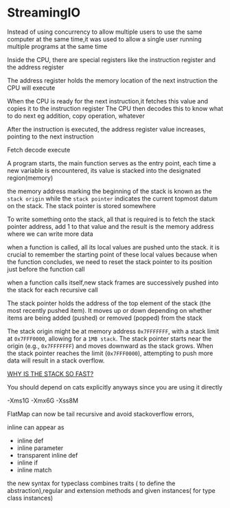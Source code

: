 # StreamingIO
Instead of using concurrency to allow multiple users to use the same computer at the same time,it was used to allow a single user  running multiple programs at the same time

Inside the CPU, there are special registers like the instruction register and the address register

The address register holds the memory location of the next instruction the CPU will execute

When the CPU is ready for the next instruction,it fetches this value and copies it to the instruction register
The CPU then decodes this to know what to do next eg addition, copy operation, whatever

After the instruction is executed, the address register value increases, pointing to the next instruction

Fetch decode execute

A program starts, the main function serves as the entry point, each time a new variable is encountered, its value is stacked into the designated region(memory)

the memory address marking the beginning of the stack is known as the `stack origin` while the `stack pointer` indicates the current topmost datum on the stack.
The stack pointer is stored somewhere

To write something onto the stack, all that is required is to fetch the stack pointer address, add 1 to that value and the result is the memory address where we can write more data

when a function is called, all its local values are pushed unto the stack. it is crucial to remember the starting point of these local values because when the function concludes, we need to reset the stack pointer to its position just before the function call

when a function calls itself,new stack frames are successively pushed into the stack for each recursive call

 The stack pointer holds the address of the top element of the stack (the most recently pushed item). It moves up or down depending on whether items are being added (pushed) or removed (popped) from the stack

 The stack origin might be at memory address `0x7FFFFFFF`, with a stack limit at `0x7FFF0000`, allowing for a `1MB stack`.
The stack pointer starts near the origin (e.g., `0x7FFFFFFF`) and moves downward as the stack grows.
When the stack pointer reaches the limit (`0x7FFF0000`), attempting to push more data will result in a stack overflow.

[WHY IS THE STACK SO FAST?
](https://www.youtube.com/watch?v=N3o5yHYLviQ)

You should depend on cats explicitly anyways since you are using it directly

-Xms1G
-Xmx6G
-Xss8M

 FlatMap can now be tail recursive and avoid stackoverflow errors,

  inline can appear as 
  - inline def
  - inline parameter
  - transparent inline def
  - inline if
  - inline match

  the new syntax for typeclass combines traits ( to define the abstraction),regular and extension methods and given instances( for type class instances)